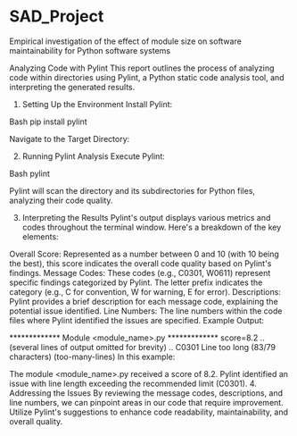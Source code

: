 # SAD_Project
Empirical investigation of the effect of module size on software maintainability for Python software systems

Analyzing Code with Pylint
This report outlines the process of analyzing code within directories using Pylint, a Python static code analysis tool, and interpreting the generated results.

1. Setting Up the Environment
Install Pylint:

Bash
pip install pylint


Navigate to the Target Directory:

2. Running Pylint Analysis
Execute Pylint:

Bash
pylint <directory>

Pylint will scan the directory and its subdirectories for Python files, analyzing their code quality.

3. Interpreting the Results
Pylint's output displays various metrics and codes throughout the terminal window. Here's a breakdown of the key elements:

Overall Score: Represented as a number between 0 and 10 (with 10 being the best), this score indicates the overall code quality based on Pylint's findings.
Message Codes: These codes (e.g., C0301, W0611) represent specific findings categorized by Pylint. The letter prefix indicates the category (e.g., C for convention, W for warning, E for error).
Descriptions: Pylint provides a brief description for each message code, explaining the potential issue identified.
Line Numbers: The line numbers within the code files where Pylint identified the issues are specified.
Example Output:

************* Module <module_name>.py
************* score=8.2
.. (several lines of output omitted for brevity) ..
C0301  Line too long (83/79 characters) (too-many-lines)
In this example:

The module <module_name>.py received a score of 8.2.
Pylint identified an issue with line length exceeding the recommended limit (C0301).
4. Addressing the Issues
By reviewing the message codes, descriptions, and line numbers, we can pinpoint areas in our code that require improvement. Utilize Pylint's suggestions to enhance code readability, maintainability, and overall quality.
